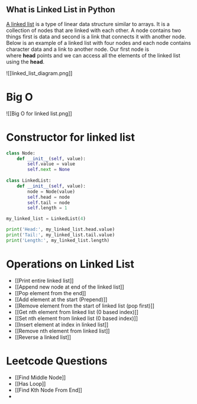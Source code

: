 ## What is Linked List in Python

[A linked list](https://www.geeksforgeeks.org/what-is-linked-list/) is a type of linear data structure similar to arrays. It is a collection of nodes that are linked with each other. A node contains two things first is data and second is a link that connects it with another node. Below is an example of a linked list with four nodes and each node contains character data and a link to another node. Our first node is where **head** points and we can access all the elements of the linked list using the **head**.

![[linked_list_diagram.png]]

# Big O 

![[Big O for linked list.png]]
# Constructor for linked list

```python
class Node:
    def __init__(self, value):
        self.value = value
        self.next = None
        
class LinkedList:
    def __init__(self, value):
        node = Node(value)
        self.head = node
        self.tail = node
        self.length = 1

my_linked_list = LinkedList(4)

print('Head:', my_linked_list.head.value)
print('Tail:', my_linked_list.tail.value)
print('Length:', my_linked_list.length)
```


# Operations on Linked List

- [[Print entire linked list]]
- [[Append new node at end of the linked list]]
- [[Pop element from the end]]
- [[Add element at the start (Prepend)]]
- [[Remove element from the start of linked list (pop first)]]
- [[Get nth element from linked list (0 based index)]]
- [[Set nth element from linked list (0 based index)]]
- [[Insert element at index in linked list]]
- [[Remove nth element from linked list]]
- [[Reverse a linked list]]

# Leetcode Questions

- [[Find Middle Node]]
- [[Has Loop]]
- [[Find Kth Node From End]]
- 